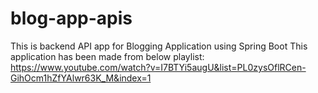 # blog-app-apis
This is backend API app for Blogging Application using Spring Boot
This application has been made from below playlist:
https://www.youtube.com/watch?v=I7BTYi5augU&list=PL0zysOflRCen-GihOcm1hZfYAlwr63K_M&index=1
